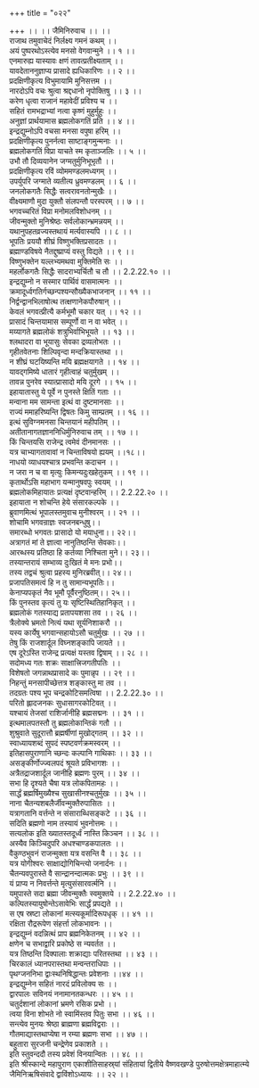 +++
title = "०२२"

+++
।। ।। जैमिनिरुवाच ।। ।।  
राजाथ तमुवाचेदं निर्लक्ष्य गमनं कथम् ।।  
अयं पुष्परथोऽस्त्येव मनसो वेगवान्मुने ।। १ ।।  
एनमारुह्य यास्यावः क्षणं तावत्प्रतीक्ष्यताम् ।।  
यावदेताननुज्ञाप्य प्रासादे ह्यधिकारिणः ।। २ ।।  
प्रदक्षिणीकृत्य विभुमायामि मुनिसत्तम ।।  
नारदोऽपि वचः श्रुत्वा श्रद्दधानो नृपोक्तिषु ।। ३ ।।  
करेण धृत्वा राजानं महावेदीं प्रविश्य च ।।  
सहितं रामभद्राभ्यां नत्वा कृष्णं मुहुर्मुहुः ।।  
अनुज्ञां प्रार्थयामास ब्रह्मलोकगतिं प्रति ।। ४ ।।  
इन्द्रद्युम्नोऽपि वचसा मनसा वपुषा हरिम् ।।  
प्रदक्षिणीकृत्य पुनर्नत्वा साष्टाङ्गमुन्मनाः ।।  
ब्रह्मलोकगतिं विप्रा याचते स्म कृताञ्जलिः ।। ५ ।।  
उभौ तौ दिव्ययानेन जग्मतुर्मुनिभूभृतौ ।।  
प्रदक्षिणीकृत्य रविं व्योममण्डलमध्यगम् ।।  
उपर्युपरि जग्माते व्यतीत्य ध्रुवमण्डलम् ।। ६ ।।  
जनलोकगतैः सिद्धैः सत्वरावनतोन्मुखैः ।।  
वीक्ष्यमाणौ मुदा युक्तौ संलपन्तौ परस्परम् ।। ७ ।।  
भगवच्चरितं विप्रा मनोमलविशोधनम् ।।  
जीवन्मुक्तो मुनिश्रेष्ठः सर्वलोकान्भ्रमन्नयम् ।।  
यथानुपहतव्रज्यस्तथायं मर्त्यवास्यपि ।। ८ ।।  
भूपतिः प्रययौ शीघ्रं विष्णुभक्तिप्रसादतः ।।  
ब्रह्माण्डविषये नैतद्दुष्प्राप्यं वस्तु विद्यते ।। ९ ।।  
विष्णुभक्तेन यल्लभ्यमथवा मुक्तिमेति सः ।।  
महर्लोकगतैः सिद्धैः सादराभ्यर्चितौ च तौ ।। 2.2.22.१० ।।  
इन्द्रद्युम्नो न सस्मार पार्थिवं वासमात्मनः ।।  
क्रमादूर्ध्वगतिर्गच्छन्पश्यन्सौख्यैकभाजनान् ।। ११ ।।  
निर्द्वन्द्वानभिलाषोत्थ तत्क्षणानेकपौरुषान् ।।  
केवलं भगवत्प्रीत्यै कर्मभूमौ चकार यत् ।। १२ ।।  
प्रासादं चिन्तयामास सम्पूर्णो वा न वा भवेत् ।।  
मय्यागते ब्रह्मलोकं शत्रुभिर्वाभिभूयते ।। १३ ।।  
श्लथादरा वा भूयासुः सेवका द्रव्यलोभतः ।।  
गृहीतवेतनाः शिल्पिवृन्दा मन्दक्रियास्तथा ।।  
न शीघ्रं घटयिष्यन्ति मयि ब्रह्मक्षयागते ।। १४ ।।  
यावद्गमिष्ये धातारं गृहीत्वाहं चतुर्मुखम् ।।  
तावन्न पुनरेव स्यात्प्रासादो मयि दूरगे ।। १५ ।।  
इहायातास्तु ये पूर्वे न पुनस्ते क्षितिं गताः ।।  
मन्वाना मम सामन्ता इत्थं वा दुष्टमानसाः ।।  
राज्यं ममाहरिष्यन्ति द्विषतः किमु साम्प्रतम् ।। १६ ।।  
इत्थं सुविग्नमनसा चिन्तयानं महीपतिम् ।।  
अतीतानागतज्ञाननिधिर्मुनिरुवाच तम् ।। १७ ।।  
किं चिन्तयसि राजेन्द्र त्वमेवं दीनमानसः ।।  
यत्र चाभ्यागतावावां न चिन्ताविषयो ह्ययम् ।।१८।।  
नाधयो व्याधयश्चात्र प्रभवन्ति कदाचन ।।  
न जरा न च वा मृत्युः किमन्यदुःखहेतुकम् ।। १९ ।।  
कृतार्थोऽसि महाभाग यन्मानुषवपुः स्वयम् ।।  
ब्रह्मलोकमिहायातः प्रत्यक्षं दृष्टवान्हरिम् ।। 2.2.22.२० ।।  
इहायाता न शोचन्ति हेये संसारकल्पके ।।  
ब्रुवाणमित्थं भूपालस्तमुवाच मुनीश्वरम् ।। २१ ।।  
शोचामि भगवन्राज्ञः स्वजनबन्धुषु।।  
समारब्धो भगवतः प्रासादो यो मयाधुना।। २२।।  
अत्रागतं मां ते ज्ञात्वा नानुतिष्ठन्ति सेवकाः।।  
आरब्धस्य प्रतिष्ठा हि कर्तव्या निश्चिता मुने।। २३।।  
तस्यान्तरायं सम्भाव्य दुःखितं मे मनः प्रभो।।  
तस्य तद्वचं श्रुत्वा प्रहस्य मुनिरब्रवीत्।। २४।।  
प्रजापतिसमत्वं हि न तु सामान्यभूपतिः।।  
केनाप्यपकृतं नैव भूमौ पूर्वैरनुष्ठितम्।। २५।।  
किं पुनस्तव कृत्यं तु यः सृष्टिस्थितिहानिकृत् ।।  
ब्रह्मलोकं गतस्याद्य प्रतापयशसा तव ।। २६ ।।  
त्रैलोक्ये भ्रमतो नित्यं यथा सूर्यनिशाकरौ ।।  
यस्य कार्येषु भगवान्सहायोऽसौ चतुर्मुखः ।। २७ ।।  
तेषु किं राजशार्दूल विघ्नशङ्कापि जायते ।।  
एष दूरेऽस्ति राजेन्द्र प्रत्यक्षं यस्तव द्विषाम् ।। २८ ।।  
सदोमध्य गतः शक्रः साक्षात्त्रिजगतीपतिः ।।  
विशेषतो जगन्नाथप्रासादे कः पुमान्नृप ।। २९ ।।  
निहन्तुं मनसापीच्छेत्तत्र शङ्कास्तु मा तव ।।  
तदग्रतः पश्य भूप चन्द्रकोटिसमत्विषा ।। 2.2.22.३० ।।  
परितो ह्लादजनकः सुधासागरकोटिवत् ।।  
यश्चायं तेजसां राशिर्जानीहि ब्रह्मसद्मनः ।। ३१ ।।  
इत्थमालपतस्तौ तु ब्रह्मलोकान्तिकं गतौ ।।  
शुश्रुवाते सुदूरात्तौ ब्रह्मर्षीणां मुखोद्गतम् ।। ३२ ।।  
स्वाध्यायशब्दं सुपदं स्पष्टवर्णक्रमस्वरम् ।।  
इतिहासपुराणानि च्छन्दः कल्पानि गाथिकाः ।। ३३ ।।  
असङ्कीर्णोज्ज्वलपदं श्रूयते प्रविभागशः ।।  
अत्रैतद्राजशार्दूल जानीहि ब्रह्मणः पुरम् ।। ३४ ।।  
सभा हि दृश्यते चैषा यत्र लोकपितामहः ।।  
सार्द्धं ब्रह्मर्षिमुख्यैश्च सुखासीनश्चतुर्मुखः ।। ३५ ।।  
नाना चैतन्यशबलैर्जीवन्मुक्तैरुपासितः ।।  
यत्रागतानि वर्त्तन्ते न संसाराब्धिसङ्कटे ।। ३६ ।।  
सदिति ब्रह्मणो नाम तस्यायं भुवनोत्तमः ।।  
सत्यलोक इति ख्यातस्तदूर्ध्वं नास्ति किञ्चन ।। ३८ ।।  
अस्यैव किञ्चिदुपरि अधश्चाण्डकपालतः ।।  
वैकुण्ठभुवनं राजन्मुक्ता यत्र वसन्ति वै ।। ३८ ।।  
यत्र योगीश्वरः साक्षाद्योगिचिन्त्यो जनार्दनः ।।  
चैतन्यवपुरास्ते वै सान्द्रानन्दात्मकः प्रभुः ।। ३९ ।।  
यं प्राप्य न निवर्त्तन्ते मृत्युसंसारवर्त्मनि ।।  
यमुपास्ते सदा ब्रह्मा जीवन्मुक्तैः स्वमुक्तये ।। 2.2.22.४० ।।  
कल्पितस्यायुषोन्तेऽसावेभिः सार्द्धं प्रपद्यते ।।  
स एष स्रष्टा लोकानां मत्स्यकूर्मादिरूपधृक् ।। ४१ ।।  
रक्षिता रौद्ररूपेण संहर्त्ता लोकभावनः ।।  
इन्द्रद्युम्नं वदन्नित्थं प्राप ब्रह्मनिकेतनम् ।। ४२ ।।  
क्षणेन च सभाद्वारि प्रकोष्ठे स न्यवर्तत ।।  
यत्र तिष्ठन्ति दिक्पालाः शक्राद्याः परितस्तथा ।। ४३ ।।  
चिरकालं ध्यानपरास्तथा मन्वन्तराधिपाः ।।  
पृथग्जननिभा द्वाःस्थनिषिद्धान्तः प्रवेशनाः ।।४४ ।।  
इन्द्रद्युम्नेन सहितं नारदं प्रविलोक्य सः ।।  
द्वारपालः सविनयं ननामानतकन्धरः ।। ४५ ।।  
चतुर्दशानां लोकानां भ्रमणे रसिक प्रभो ।।  
त्वया विना शोभते नो स्वामिंस्तव पितुः सभा ।। ४६ ।।  
सन्त्येव मुनयः श्रेष्ठा ब्राह्मणा ब्रह्मविद्वराः ।।  
गौतमाद्यास्तथाप्येषा न रम्या ब्रह्मणः सभा ।। ४७ ।।  
बहुतारा सुरजनी चन्द्रेणेव प्रकाशते ।।  
इति स्तुवन्ददौ तस्य प्रवेशं विनयान्वितः ।। ४८ ।।  
इति श्रीस्कान्दे महापुराण एकाशीतिसाहस्र्यां संहितायां द्वितीये वैष्णवखण्डे पुरुषोत्तमक्षेत्रमाहात्म्ये जैमिनिऋषिसंवादे द्वाविंशोऽध्यायः ।। २२ ।।
